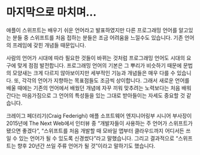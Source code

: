 # 마지막으로 마치며...
애플이 스위프트는 배우기 쉬운 언어라고 발표하였지만 다른 프로그래밍 언어를 알고있는 분들 중 스위프트를 처음 접하는 분들은 조금 어려움을 느낄수도 있습니다. 기존 언어의 프레임에 갖힌 개념들 때문입니다.

사람의 언어가 시대에 따라 필요한 것들이 바뀌는 것처럼 프로그래밍 언어도 시대의 요구에 맞게 점점 발전합니다. 프로그래밍 언어의 기본은 그 뿌리가 비슷하기 때문에 문법의 모양새는 크게 다르지 않아보이지만 세부적인 기능과 개념들은 매우 다를 수 있습니다.
또, 각각의 언어가 지향하는 목표점들도 조금씩 상이합니다. 그래서 새로운 언어를 배울 때에는 기존의 언어에서 배웠던 개념에 자꾸 끼워 맞추려는 노력보다는 처음 배워간다는 마음가짐으로 그 언어의 특성들을 있는 그대로 받아들이는 자세도 중요할 것 같습니다.

크레이그 페더리기(Craig Federighi) 애플 소프트웨어 엔지니어링부 시니어 부사장이 2015년에 The Next Web에서  인터뷰 중 “개발자들이 사용하는 주 언어가 스위프트가 됐으면 좋겠다”, “스위프트를 처음 개발할 때 모바일 앱부터 클라우드까지 어디서든 쓰일 수 있는 언어가 될 수 있도록 신경썼다”라고 말했습니다.
그리고 결과적으로 “스위프트는 향후 20년간 쓰일 주류 언어가 될 것”이라고 말하기도 했습니다.